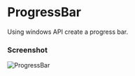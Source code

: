 # ProgressBar
Using windows API create a progress bar.
<h3>Screenshot</h3>

![ProgressBar](https://github.com/William-OOO/ProgressBar/assets/151730319/98922340-9a06-418f-a5f0-37c8b11a0da4)
